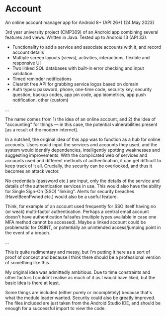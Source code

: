 # Account
An online account manager app for Android 8+ (API 26+)
(24 May 2023)

3rd year university project (CMP309) of an Android app combining several features and views. Written in Java. Tested up to Android 13 (API 33).

- Functionality to add a service and associate accounts with it, and record account details
- Multiple screen layouts (views), activities, interactions, flexible and responsive UI
- Two linked SQL databases with built-in error checking and input validation
- Timed reminder notifications
- Clearbit free API for grabbing service logos based on domain
- Auth types: password, phone, one-time code, security key, security question, backup codes, app pin code, app biometrics, app push notification, other (custom)

...
  
The name comes from 1) the idea of an online account, and 2) the idea of "accounting" for things — in this case, the potential vulnerabilities present [as a result of the modern internet].

In a nutshell, the original idea of this app was to function as a hub for online accounts. Users could input the services and accounts they used, and the system would identify dependencies, intelligently spotting weaknesses and suggesting improvements. With the complicated web of services and accounts used and different methods of authentication, it can get difficult to keep track of it all. Crucially, the security can be overlooked, and thus it becomes an attack vector.

No credentials (password etc.) are input, only the details of the service and details of the authentication services in use. This would also have the ability for Single Sign-On (SSO) "linking". Alerts for security breaches (HaveIBeenPwned etc.) would also be a useful feature.

Think, for example of an account used frequently for SSO itself having no (or weak) multi-factor authentication. Perhaps a central email account doesn't have authentication failsafes (multiple types available in case one MFA method cannot be accessed). Maybe a linked account could be problematic for OSINT, or potentially an unintended access/jumping point in the event of a breach.

...

This is quite rudimentary and messy, but I'm putting it here as a sort of proof of concept and because I think there should be a professional version of something like this.

My original idea was admittedly ambitious. Due to time constraints and other factors I couldn't realise as much of it as I would have liked, but the basic idea is there at least.

Some things are included (either purely or incompletely) because that's what the module leader wanted. Security could also be greatly improved. The files included are just taken from the Android Studio IDE, and should be enough for a successful import to view the code.
